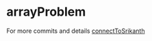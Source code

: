 # arrayProblem
For more commits and details [connectToSrikanth](https://gitlab.com/users/srikanthvaijapur1/projects)
